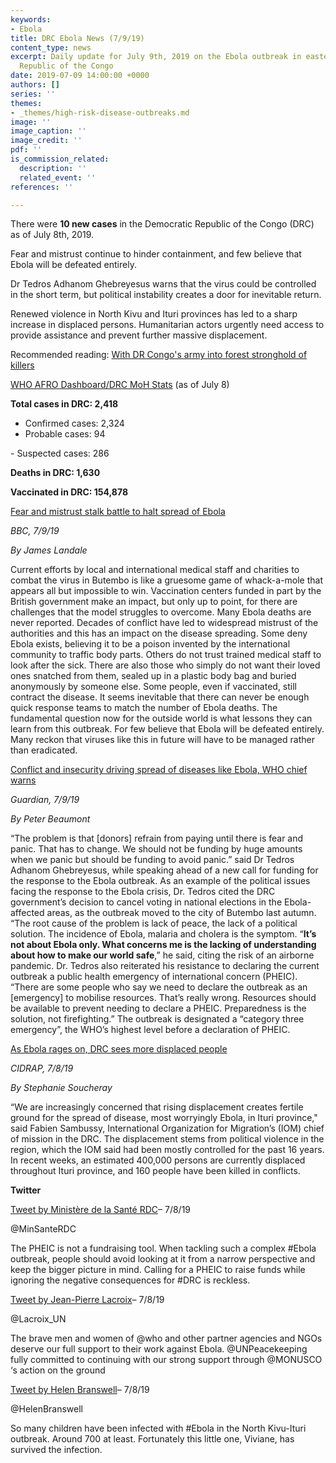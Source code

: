 ```yaml
---
keywords:
- Ebola
title: DRC Ebola News (7/9/19)
content_type: news
excerpt: Daily update for July 9th, 2019 on the Ebola outbreak in eastern Democratic
  Republic of the Congo
date: 2019-07-09 14:00:00 +0000
authors: []
series: ''
themes:
- _themes/high-risk-disease-outbreaks.md
image: ''
image_caption: ''
image_credit: ''
pdf: ''
is_commission_related:
  description: ''
  related_event: ''
references: ''

---
```

There were **10 new cases** in the Democratic Republic of the Congo (DRC) as of July 8th, 2019.

Fear and mistrust continue to hinder containment, and few believe that Ebola will be defeated entirely.

Dr Tedros Adhanom Ghebreyesus warns that the virus could be controlled in the short term, but political instability creates a door for inevitable return.

Renewed violence in North Kivu and Ituri provinces has led to a sharp increase in displaced persons. Humanitarian actors urgently need access to provide assistance and prevent further massive displacement.

Recommended reading: [With DR Congo's army into forest stronghold of killers](https://www.thecitizen.co.tz/news/1840340-5188232-8t5lwx/index.html)

[WHO AFRO Dashboard/DRC MoH Stats](http://translate.google.com/translate?hl=auto&langpair=auto|en&u=https%3A%2F%2Fus13.campaign-archive.com%2F%3Fu%3D89e5755d2cca4840b1af93176%26id%3D34db3c3f96%26e%3D34c0620338) (as of July 8)

**Total cases in DRC: 2,418**  
 - Confirmed cases: 2,324  
 - Probable cases: 94

\- Suspected cases: 286

**Deaths in DRC: 1,630**

**Vaccinated in DRC: 154,878**

[Fear and mistrust stalk battle to halt spread of Ebola](https://www.bbc.com/news/world-africa-48908993)

_BBC, 7/9/19_

_By James Landale_

Current efforts by local and international medical staff and charities to combat the virus in Butembo is like a gruesome game of whack-a-mole that appears all but impossible to win. Vaccination centers funded in part by the British government make an impact, but only up to point, for there are challenges that the model struggles to overcome. Many Ebola deaths are never reported. Decades of conflict have led to widespread mistrust of the authorities and this has an impact on the disease spreading. Some deny Ebola exists, believing it to be a poison invented by the international community to traffic body parts. Others do not trust trained medical staff to look after the sick. There are also those who simply do not want their loved ones snatched from them, sealed up in a plastic body bag and buried anonymously by someone else. Some people, even if vaccinated, still contract the disease. It seems inevitable that there can never be enough quick response teams to match the number of Ebola deaths. The fundamental question now for the outside world is what lessons they can learn from this outbreak. For few believe that Ebola will be defeated entirely. Many reckon that viruses like this in future will have to be managed rather than eradicated.

[Conflict and insecurity driving spread of diseases like Ebola, WHO chief warns](https://www.theguardian.com/global-development/2019/jul/09/ebola-outbreak-global-wake-up-call-says-who-head-tedros-adhanom-ghebreyesus-congo)

_Guardian, 7/9/19_

_By Peter Beaumont_

“The problem is that \[donors\] refrain from paying until there is fear and panic. That has to change. We should not be funding by huge amounts when we panic but should be funding to avoid panic.” said Dr Tedros Adhanom Ghebreyesus, while speaking ahead of a new call for funding for the response to the Ebola outbreak. As an example of the political issues facing the response to the Ebola crisis, Dr. Tedros cited the DRC government’s decision to cancel voting in national elections in the Ebola-affected areas, as the outbreak moved to the city of Butembo last autumn. “The root cause of the problem is lack of peace, the lack of a political solution. The incidence of Ebola, malaria and cholera is the symptom. “**It’s not about Ebola only. What concerns me is the lacking of understanding about how to make our world safe**,” he said, citing the risk of an airborne pandemic. Dr. Tedros also reiterated his resistance to declaring the current outbreak a public health emergency of international concern (PHEIC). “There are some people who say we need to declare the outbreak as an \[emergency\] to mobilise resources. That’s really wrong. Resources should be available to prevent needing to declare a PHEIC. Preparedness is the solution, not firefighting.” The outbreak is designated a “category three emergency”, the WHO’s highest level before a declaration of PHEIC.

[As Ebola rages on, DRC sees more displaced people](http://www.cidrap.umn.edu/news-perspective/2019/07/ebola-rages-drc-sees-more-displaced-people)

_CIDRAP, 7/8/19_

_By Stephanie Soucheray_

“We are increasingly concerned that rising displacement creates fertile ground for the spread of disease, most worryingly Ebola, in Ituri province," said Fabien Sambussy, International Organization for Migration’s (IOM) chief of mission in the DRC. The displacement stems from political violence in the region, which the IOM said had been mostly controlled for the past 16 years. In recent weeks, an estimated 400,000 persons are currently displaced throughout Ituri province, and 160 people have been killed in conflicts.

**Twitter**

[Tweet by Ministère de la Santé RDC](https://twitter.com/MinSanteRDC/status/1148348133031567360)– 7/8/19

@MinSanteRDC

The PHEIC is not a fundraising tool. When tackling such a complex #Ebola outbreak, people should avoid looking at it from a narrow perspective and keep the bigger picture in mind. Calling for a PHEIC to raise funds while ignoring the negative consequences for #DRC is reckless.

[Tweet by Jean-Pierre Lacroix](https://twitter.com/Lacroix_UN/status/1148323813278539777)– 7/8/19

@Lacroix_UN

The brave men and women of @who and other partner agencies and NGOs deserve our full support to their work against Ebola. @UNPeacekeeping fully committed to continuing with our strong support through @MONUSCO ‘s action on the ground

[Tweet by Helen Branswell](https://twitter.com/HelenBranswell/status/1148287134866055170)– 7/8/19

@HelenBranswell

So many children have been infected with #Ebola in the North Kivu-Ituri outbreak. Around 700 at least. Fortunately this little one, Viviane, has survived the infection.